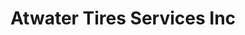 ---
title: "Atwater Tires Services Inc"
url: /atwater/atwater-tires-services-inc/
shop: car repair
---